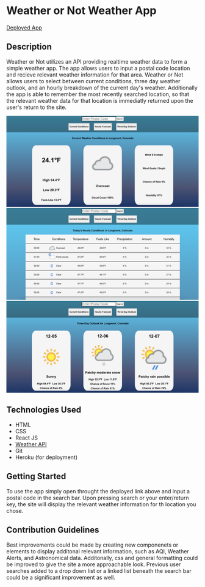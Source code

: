 # Weather or Not Weather App

[Deployed App](https://musherweatherornot.herokuapp.com/)

## Description
Weather or Not utilizes an API providing realtime weather data to form a simple weather app. The app allows users to input a postal code location and recieve relevant weather information for that area. Weather or Not allows users to select between current conditions, three day weather outlook, and an hourly breakdown of the current day's weather. Additionally the app is able to remember the most recently searched location, so that the relevant weather data for that location is immediatly returned upon the user's return to the site.

![img](images/Current-Conditions-Screen.png)
![img](images/Hourly-Screen.png)
![img](images/Three-Day-Outlook-Screen.png)

## Technologies Used
- HTML
- CSS
- React JS
- [Weather API](https://www.weatherapi.com/)
- Git
- Heroku (for deployment)

## Getting Started
To use the app simply open throught the deployed link above and input a postal code in the search bar. Upon pressing search or your enter/return key, the site will display the relevant weather information for th location you chose.

## Contribution Guidelines
Best improvements could be made by creating new componenets or elements to display additonal relevant information, such as AQI, Weather Alerts, and Astronomical data. Additonally, css and general formatting could be improved to give the site a more approachable look. Previous user searches added to a drop down list or a linked list beneath the search bar could be a significant improvement as well.
